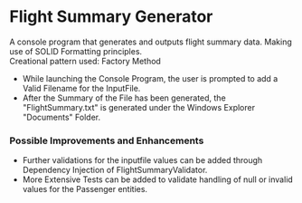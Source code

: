 # Flight Summary Generator

A console program that generates and outputs flight summary data.
Making use of SOLID Formatting principles.<br>
 Creational pattern used: Factory Method

- While launching the Console Program, the user is prompted to add a Valid Filename for the InputFile.
- After the Summary of the File has been generated, the "FlightSummary.txt" is generated under 
  the Windows Explorer "Documents" Folder.

### Possible Improvements and Enhancements

- Further validations for the inputfile values can be added through Dependency Injection of FlightSummaryValidator.
- More Extensive Tests can be added to validate handling of null or invalid values for the Passenger entities.

